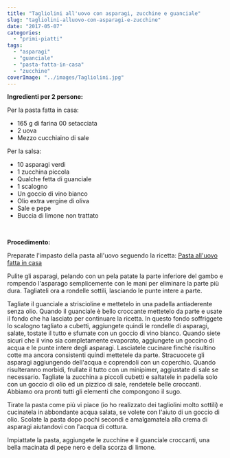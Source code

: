 ```yaml
---
title: "Tagliolini all'uovo con asparagi, zucchine e guanciale"
slug: "tagliolini-alluovo-con-asparagi-e-zucchine"
date: "2017-05-07"
categories: 
  - "primi-piatti"
tags: 
  - "asparagi"
  - "guanciale"
  - "pasta-fatta-in-casa"
  - "zucchine"
coverImage: "../images/Tagliolini.jpg"
---
```


**Ingredienti per 2 persone:**

Per la pasta fatta in casa:

- 165 g di farina 00 setacciata
- 2 uova
- Mezzo cucchiaino di sale

Per la salsa:

- 10 asparagi verdi
- 1 zucchina piccola
- Qualche fetta di guanciale
- 1 scalogno
- Un goccio di vino bianco
- Olio extra vergine di oliva
- Sale e pepe
- Buccia di limone non trattato

 

**Procedimento:**

Preparate l'impasto della pasta all'uovo seguendo la ricetta: [Pasta all'uovo fatta in casa](https://cucinadalnord.it/pasta-uovo-fatta-in-casa/)

Pulite gli asparagi, pelando con un pela patate la parte inferiore del gambo e rompendo l'asparago semplicemente con le mani per eliminare la parte più dura. Tagliateli ora a rondelle sottili, lasciando le punte intere a parte.

Tagliate il guanciale a striscioline e mettetelo in una padella antiaderente senza olio. Quando il guanciale è bello croccante mettetelo da parte e usate il fondo che ha lasciato per continuare la ricetta. In questo fondo soffriggete lo scalogno tagliato a cubetti, aggiungete quindi le rondelle di asparagi, salate, tostate il tutto e sfumate con un goccio di vino bianco. Quando siete sicuri che il vino sia completamente evaporato, aggiungete un goccino di acqua e le punte intere degli asparagi. Lasciatele cucinare finché risultino cotte ma ancora consistenti quindi mettetele da parte. Stracuocete gli asparagi aggiungendo dell'acqua e coprendoli con un coperchio. Quando risulteranno morbidi, frullate il tutto con un minipimer, aggiustate di sale se necessario. Tagliate la zucchina a piccoli cubetti e saltatele in padella solo con un goccio di olio ed un pizzico di sale, rendetele belle croccanti. Abbiamo ora pronti tutti gli elementi che compongono il sugo.

Tirate la pasta come più vi piace (io ho realizzato dei tagliolini molto sottili) e cucinatela in abbondante acqua salata, se volete con l'aiuto di un goccio di olio. Scolate la pasta dopo pochi secondi e amalgamatela alla crema di asparagi aiutandovi con l'acqua di cottura.

Impiattate la pasta, aggiungete le zucchine e il guanciale croccanti, una bella macinata di pepe nero e della scorza di limone.

